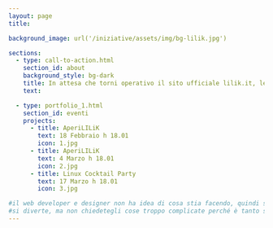 ```yaml
---
layout: page
title:

background_image: url('/iniziative/assets/img/bg-lilik.jpg')

sections:
  - type: call-to-action.html
    section_id: about
    background_style: bg-dark
    title: In attesa che torni operativo il sito ufficiale lilik.it, le informazioni per il Laboratorio di Informatica Libera del Kollettivo d'ingegneria le trovate qui! Potete sempre contattare i collettivi di Ingegneria e Scienze per saperne di più. In questo periodo (inverno-primavera 2022) stiamo organizzando incontri di divulgazione e Repair Cafè con Aperitivo il primo e terzo venerdì del mese in aula 117-bis a Santa Marta; per passare i tornelli è consigliabile prenotare un posto al servizio prestito e informazioni della biblioteca di ingegneria nel pomeriggio (qualunque orario va bene!)
    text:

  - type: portfolio_1.html
    section_id: eventi
    projects:
      - title: AperiLILiK
        text: 18 Febbraio h 18.01
        icon: 1.jpg
      - title: AperiLILiK
        text: 4 Marzo h 18.01
        icon: 2.jpg
      - title: Linux Cocktail Party
        text: 17 Marzo h 18.01
        icon: 3.jpg

#il web developer e designer non ha idea di cosa stia facendo, quindi sbaglia, si incazza, beve un caffè e riprova.
#si diverte, ma non chiedetegli cose troppo complicate perché è tanto se riesce a mettere i link e le immagini giuste
---
```

